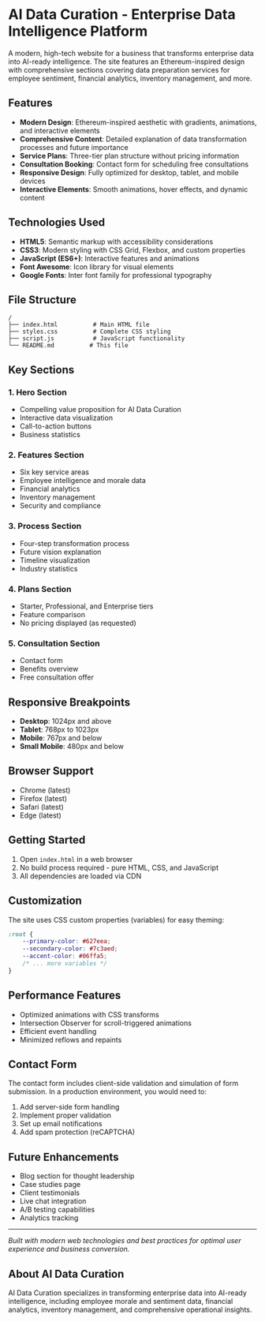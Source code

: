 # AI Data Curation - Enterprise Data Intelligence Platform

A modern, high-tech website for a business that transforms enterprise data into AI-ready intelligence. The site features an Ethereum-inspired design with comprehensive sections covering data preparation services for employee sentiment, financial analytics, inventory management, and more.

## Features

- **Modern Design**: Ethereum-inspired aesthetic with gradients, animations, and interactive elements
- **Comprehensive Content**: Detailed explanation of data transformation processes and future importance
- **Service Plans**: Three-tier plan structure without pricing information
- **Consultation Booking**: Contact form for scheduling free consultations
- **Responsive Design**: Fully optimized for desktop, tablet, and mobile devices
- **Interactive Elements**: Smooth animations, hover effects, and dynamic content

## Technologies Used

- **HTML5**: Semantic markup with accessibility considerations
- **CSS3**: Modern styling with CSS Grid, Flexbox, and custom properties
- **JavaScript (ES6+)**: Interactive features and animations
- **Font Awesome**: Icon library for visual elements
- **Google Fonts**: Inter font family for professional typography

## File Structure

```
/
├── index.html          # Main HTML file
├── styles.css          # Complete CSS styling
├── script.js           # JavaScript functionality
└── README.md          # This file
```

## Key Sections

### 1. Hero Section
- Compelling value proposition for AI Data Curation
- Interactive data visualization
- Call-to-action buttons
- Business statistics

### 2. Features Section
- Six key service areas
- Employee intelligence and morale data
- Financial analytics
- Inventory management
- Security and compliance

### 3. Process Section
- Four-step transformation process
- Future vision explanation
- Timeline visualization
- Industry statistics

### 4. Plans Section
- Starter, Professional, and Enterprise tiers
- Feature comparison
- No pricing displayed (as requested)

### 5. Consultation Section
- Contact form
- Benefits overview
- Free consultation offer

## Responsive Breakpoints

- **Desktop**: 1024px and above
- **Tablet**: 768px to 1023px
- **Mobile**: 767px and below
- **Small Mobile**: 480px and below

## Browser Support

- Chrome (latest)
- Firefox (latest)
- Safari (latest)
- Edge (latest)

## Getting Started

1. Open `index.html` in a web browser
2. No build process required - pure HTML, CSS, and JavaScript
3. All dependencies are loaded via CDN

## Customization

The site uses CSS custom properties (variables) for easy theming:

```css
:root {
    --primary-color: #627eea;
    --secondary-color: #7c3aed;
    --accent-color: #06ffa5;
    /* ... more variables */
}
```

## Performance Features

- Optimized animations with CSS transforms
- Intersection Observer for scroll-triggered animations
- Efficient event handling
- Minimized reflows and repaints

## Contact Form

The contact form includes client-side validation and simulation of form submission. In a production environment, you would need to:

1. Add server-side form handling
2. Implement proper validation
3. Set up email notifications
4. Add spam protection (reCAPTCHA)

## Future Enhancements

- Blog section for thought leadership
- Case studies page
- Client testimonials
- Live chat integration
- A/B testing capabilities
- Analytics tracking

---

*Built with modern web technologies and best practices for optimal user experience and business conversion.*

## About AI Data Curation

AI Data Curation specializes in transforming enterprise data into AI-ready intelligence, including employee morale and sentiment data, financial analytics, inventory management, and comprehensive operational insights.
